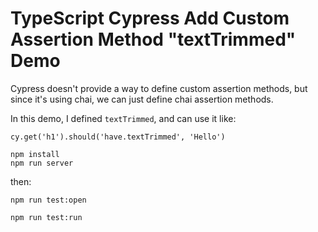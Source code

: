 TypeScript Cypress Add Custom Assertion Method "textTrimmed" Demo
=======================================================

Cypress doesn't provide a way to define custom assertion methods, but since it's using chai,
we can just define chai assertion methods.

In this demo, I defined `textTrimmed`, and can use it like:

```
cy.get('h1').should('have.textTrimmed', 'Hello')
```

```
npm install
npm run server
```

then:

```
npm run test:open

npm run test:run
```

